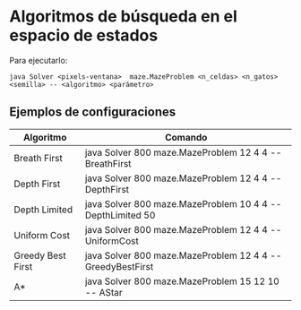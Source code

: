 # Algoritmos de búsqueda en el espacio de estados

Para ejecutarlo:

`java Solver <pixels-ventana>  maze.MazeProblem <n_celdas> <n_gatos> <semilla> -- <algoritmo> <parámetro>`

## Ejemplos de configuraciones

| Algoritmo | Comando |
| ------------ | --------- |
| Breath First | java Solver 800 maze.MazeProblem 12 4 4 -- BreathFirst |
| Depth First | java Solver 800 maze.MazeProblem 12 4 4 -- DepthFirst |
| Depth Limited | java Solver 800 maze.MazeProblem 10 4 4 -- DepthLimited 50 |
| Uniform Cost | java Solver 800 maze.MazeProblem 12 4 4 -- UniformCost |
| Greedy Best First | java Solver 800 maze.MazeProblem 12 4 4 -- GreedyBestFirst |
| A* | java Solver 800 maze.MazeProblem 15 12 10 -- AStar |

